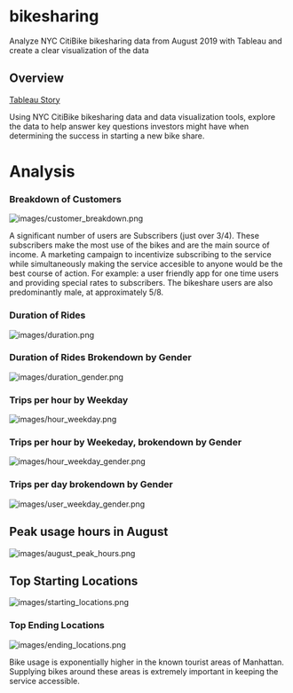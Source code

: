 # bikesharing
Analyze NYC CitiBike bikesharing data from August 2019 with Tableau and create a clear visualization of the data

## Overview

[Tableau Story](https://public.tableau.com/app/profile/rachel.hollis/viz/NYCCitiBikeAnalysis_16449558913820/NYCCitiBikeAnalysis)

Using NYC CitiBike bikesharing data and data visualization tools, explore the data to help answer key questions investors might have when determining the success in starting a new bike share.

# Analysis 

### Breakdown of Customers
![images/customer_breakdown.png](images/customer_breakdown.png)

A significant number of users are Subscribers (just over 3/4). These subscribers make the most use of the bikes and are the main source of income. A marketing campaign to incentivize subscribing to the service while simultaneously making the service accesible to anyone would be the best course of action. For example: a user friendly app for one time users and providing special rates to subscribers. The bikeshare users are also predominantly male, at approximately 5/8.  

### Duration of Rides
![images/duration.png](images/duration.png)

### Duration of Rides Brokendown by Gender
![images/duration_gender.png](images/duration_gender.png)

### Trips per hour by Weekday
![images/hour_weekday.png](images/hour_weekday.png)

### Trips per hour by Weekeday, brokendown by Gender
![images/hour_weekday_gender.png](images/hour_weekday_gender.png)

### Trips per day brokendown by Gender
![images/user_weekday_gender.png](images/user_weekday_gender.png)

## Peak usage hours in August
![images/august_peak_hours.png](images/august_peak_hours.png)

## Top Starting Locations
![images/starting_locations.png](images/starting_locations.png)

### Top Ending Locations
![images/ending_locations.png](images/ending_locations.png)

Bike usage is exponentially higher in the known tourist areas of Manhattan. Supplying bikes around these areas is extremely important in keeping the service accessible. 
